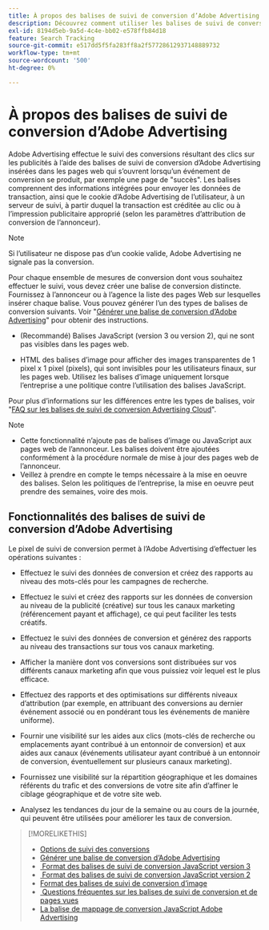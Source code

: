 ```yaml
---
title: À propos des balises de suivi de conversion d’Adobe Advertising
description: Découvrez comment utiliser les balises de suivi de conversion d’Adobe Advertising.
exl-id: 8194d5eb-9a5d-4c4e-bb02-e578ffb84d18
feature: Search Tracking
source-git-commit: e517dd5f5fa283ff8a2f57728612937148889732
workflow-type: tm+mt
source-wordcount: '500'
ht-degree: 0%

---
```


# À propos des balises de suivi de conversion d’Adobe Advertising

Adobe Advertising effectue le suivi des conversions résultant des clics sur les publicités à l’aide des balises de suivi de conversion d’Adobe Advertising insérées dans les pages web qui s’ouvrent lorsqu’un événement de conversion se produit, par exemple une page de &quot;succès&quot;. Les balises comprennent des informations intégrées pour envoyer les données de transaction, ainsi que le cookie d’Adobe Advertising de l’utilisateur, à un serveur de suivi, à partir duquel la transaction est créditée au clic ou à l’impression publicitaire approprié (selon les paramètres d’attribution de conversion de l’annonceur).

>[!NOTE]
>
>Si l’utilisateur ne dispose pas d’un cookie valide, Adobe Advertising ne signale pas la conversion.

Pour chaque ensemble de mesures de conversion dont vous souhaitez effectuer le suivi, vous devez créer une balise de conversion distincte. Fournissez à l’annonceur ou à l’agence la liste des pages Web sur lesquelles insérer chaque balise. Vous pouvez générer l’un des types de balises de conversion suivants. Voir &quot;[Générer une balise de conversion d’Adobe Advertising](/help/search-social-commerce/tools/conversion-tag-generate.md)&quot; pour obtenir des instructions.

* (Recommandé) Balises JavaScript (version 3 ou version 2), qui ne sont pas visibles dans les pages web.

* HTML des balises d’image pour afficher des images transparentes de 1 pixel x 1 pixel (pixels), qui sont invisibles pour les utilisateurs finaux, sur les pages web. Utilisez les balises d’image uniquement lorsque l’entreprise a une politique contre l’utilisation des balises JavaScript.

Pour plus d’informations sur les différences entre les types de balises, voir &quot;[FAQ sur les balises de suivi de conversion Advertising Cloud](/help/search-social-commerce/tracking/faqs-conversion-page-view-tracking-tags.md)&quot;.

>[!NOTE]
>
>* Cette fonctionnalité n’ajoute pas de balises d’image ou JavaScript aux pages web de l’annonceur. Les balises doivent être ajoutées conformément à la procédure normale de mise à jour des pages web de l’annonceur.
>* Veillez à prendre en compte le temps nécessaire à la mise en oeuvre des balises. Selon les politiques de l’entreprise, la mise en oeuvre peut prendre des semaines, voire des mois.

## Fonctionnalités des balises de suivi de conversion d’Adobe Advertising

Le pixel de suivi de conversion permet à l’Adobe Advertising d’effectuer les opérations suivantes :

* Effectuez le suivi des données de conversion et créez des rapports au niveau des mots-clés pour les campagnes de recherche.

* Effectuez le suivi et créez des rapports sur les données de conversion au niveau de la publicité (créative) sur tous les canaux marketing (référencement payant et affichage), ce qui peut faciliter les tests créatifs.

* Effectuez le suivi des données de conversion et générez des rapports au niveau des transactions sur tous vos canaux marketing.

* Afficher la manière dont vos conversions sont distribuées sur vos différents canaux marketing afin que vous puissiez voir lequel est le plus efficace.

* Effectuez des rapports et des optimisations sur différents niveaux d’attribution (par exemple, en attribuant des conversions au dernier événement associé ou en pondérant tous les événements de manière uniforme).

* Fournir une visibilité sur les aides aux clics (mots-clés de recherche ou emplacements ayant contribué à un entonnoir de conversion) et aux aides aux canaux (événements utilisateur ayant contribué à un entonnoir de conversion, éventuellement sur plusieurs canaux marketing).

* Fournissez une visibilité sur la répartition géographique et les domaines référents du trafic et des conversions de votre site afin d’affiner le ciblage géographique et de votre site web.

* Analysez les tendances du jour de la semaine ou au cours de la journée, qui peuvent être utilisées pour améliorer les taux de conversion.

>[!MORELIKETHIS]
>
>* [Options de suivi des conversions](conversion-tracking-about.md)
>* [Générer une balise de conversion d’Adobe Advertising](/help/search-social-commerce/tools/conversion-tag-generate.md)
>* [&#x200B; Format des balises de suivi de conversion JavaScript version 3](format-conversion-tag-jsv3.md)
>* [&#x200B; Format des balises de suivi de conversion JavaScript version 2](format-conversion-tag-jsv2.md)
>* [Format des balises de suivi de conversion d’image](format-conversion-tag-image.md)
>* [&#x200B; Questions fréquentes sur les balises de suivi de conversion et de pages vues &#x200B;](faqs-conversion-page-view-tracking-tags.md)
>* [&#x200B; La balise de mappage de conversion JavaScript Adobe Advertising &#x200B;](/help/search-social-commerce/tracking/itp-conversion-mapping-tag.md)

